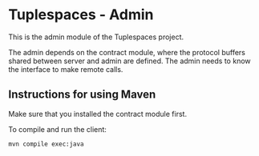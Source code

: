 # Tuplespaces - Admin

This is the admin module of the Tuplespaces project.

The admin depends on the contract module, where the protocol buffers shared between server and admin are defined. The admin needs to know the interface to make remote calls.

## Instructions for using Maven

Make sure that you installed the contract module first.

To compile and run the client:

```
mvn compile exec:java
```
